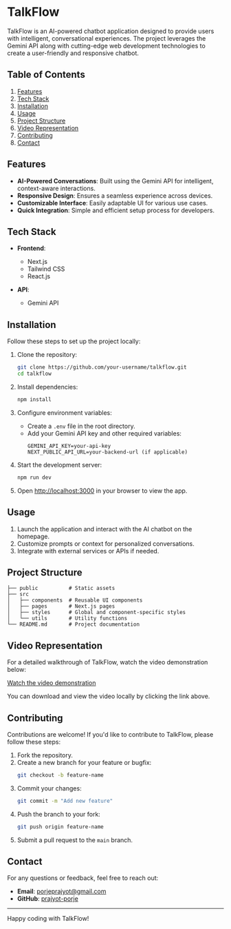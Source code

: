 # TalkFlow

TalkFlow is an AI-powered chatbot application designed to provide users with intelligent, conversational experiences. The project leverages the Gemini API along with cutting-edge web development technologies to create a user-friendly and responsive chatbot.

## Table of Contents

1. [Features](#features)
2. [Tech Stack](#tech-stack)
3. [Installation](#installation)
4. [Usage](#usage)
5. [Project Structure](#project-structure)
6. [Video Representation](#video-representation)
7. [Contributing](#contributing)
8. [Contact](#contact)

## Features

- **AI-Powered Conversations**: Built using the Gemini API for intelligent, context-aware interactions.
- **Responsive Design**: Ensures a seamless experience across devices.
- **Customizable Interface**: Easily adaptable UI for various use cases.
- **Quick Integration**: Simple and efficient setup process for developers.

## Tech Stack

- **Frontend**: 
  - Next.js
  - Tailwind CSS
  - React.js

- **API**:
  - Gemini API

## Installation

Follow these steps to set up the project locally:

1. Clone the repository:
   ```bash
   git clone https://github.com/your-username/talkflow.git
   cd talkflow
   ```

2. Install dependencies:
   ```bash
   npm install
   ```

3. Configure environment variables:
   - Create a `.env` file in the root directory.
   - Add your Gemini API key and other required variables:
     ```env
     GEMINI_API_KEY=your-api-key
     NEXT_PUBLIC_API_URL=your-backend-url (if applicable)
     ```

4. Start the development server:
   ```bash
   npm run dev
   ```

5. Open [http://localhost:3000](http://localhost:3000) in your browser to view the app.

## Usage

1. Launch the application and interact with the AI chatbot on the homepage.
2. Customize prompts or context for personalized conversations.
3. Integrate with external services or APIs if needed.

## Project Structure

```
├── public          # Static assets
├── src
│   ├── components  # Reusable UI components
│   ├── pages       # Next.js pages
│   ├── styles      # Global and component-specific styles
│   └── utils       # Utility functions
└── README.md       # Project documentation
```

## Video Representation

For a detailed walkthrough of TalkFlow, watch the video demonstration below:

[Watch the video demonstration](/public/video.mp4)

You can download and view the video locally by clicking the link above.

## Contributing

Contributions are welcome! If you'd like to contribute to TalkFlow, please follow these steps:

1. Fork the repository.
2. Create a new branch for your feature or bugfix:
   ```bash
   git checkout -b feature-name
   ```
3. Commit your changes:
   ```bash
   git commit -m "Add new feature"
   ```
4. Push the branch to your fork:
   ```bash
   git push origin feature-name
   ```
5. Submit a pull request to the `main` branch.


## Contact

For any questions or feedback, feel free to reach out:
- **Email**: [porjeprajyot@gmail.com](mailto:porjeprajyot@gmail.com)
- **GitHub**: [prajyot-porje](https://github.com/prajyot-porje)

---


Happy coding with TalkFlow!
